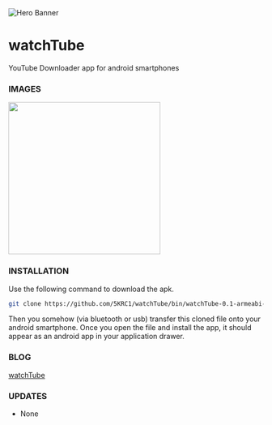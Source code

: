 <img src="https://github.com/5KRC1/5KRC1/blob/main/images/watchTube/github-watchtube-main.png" alt="Hero Banner"/>

# watchTube

YouTube Downloader app for android smartphones

### IMAGES

<img src="https://github.com/5KRC1/5KRC1/blob/main/images/watchTube/watchtube-screenshot.png" style="height: 300px;">

### INSTALLATION

Use the following command to download the apk.

```bash
git clone https://github.com/5KRC1/watchTube/bin/watchTube-0.1-armeabi-v7a-debug.apk
```

Then you somehow (via bluetooth or usb) transfer this cloned file onto your android smartphone. Once you open the file and install the app, it should appear as an android app in your application drawer.

### BLOG

[watchTube](https://dasadweb.tk/)

### UPDATES

- None
